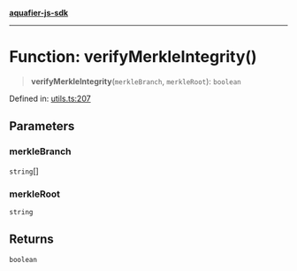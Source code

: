 [**aquafier-js-sdk**](../README.md)

***

# Function: verifyMerkleIntegrity()

> **verifyMerkleIntegrity**(`merkleBranch`, `merkleRoot`): `boolean`

Defined in: [utils.ts:207](https://github.com/inblockio/aqua-verifier-js-lib/blob/8585c670e387bba02324c5d1649cefbfbcc39ce3/src/utils.ts#L207)

## Parameters

### merkleBranch

`string`[]

### merkleRoot

`string`

## Returns

`boolean`
